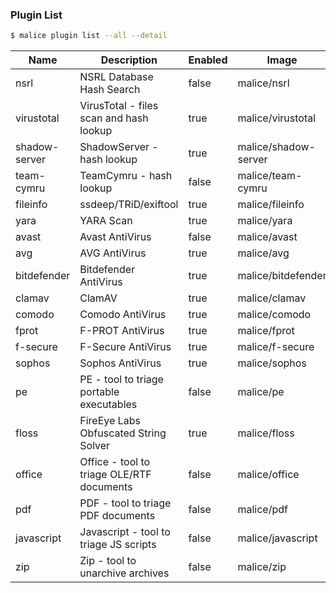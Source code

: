 ### Plugin List

```bash
$ malice plugin list --all --detail
```

| Name          | Description                               | Enabled | Image                | Category | Mime                   |
| ------------- | ----------------------------------------- | ------- | -------------------- | -------- | ---------------------- |
| nsrl          | NSRL Database Hash Search                 | false   | malice/nsrl          | intel    | hash                   |
| virustotal    | VirusTotal - files scan and hash lookup   | true    | malice/virustotal    | intel    | hash                   |
| shadow-server | ShadowServer - hash lookup                | true    | malice/shadow-server | intel    | hash                   |
| team-cymru    | TeamCymru - hash lookup                   | false   | malice/team-cymru    | intel    | hash                   |
| fileinfo      | ssdeep/TRiD/exiftool                      | true    | malice/fileinfo      | metadata | *                      |
| yara          | YARA Scan                                 | true    | malice/yara          | av       | *                      |
| avast         | Avast AntiVirus                           | false   | malice/avast         | av       | *                      |
| avg           | AVG AntiVirus                             | true    | malice/avg           | av       | *                      |
| bitdefender   | Bitdefender AntiVirus                     | true    | malice/bitdefender   | av       | *                      |
| clamav        | ClamAV                                    | true    | malice/clamav        | av       | *                      |
| comodo        | Comodo AntiVirus                          | true    | malice/comodo        | av       | *                      |
| fprot         | F-PROT AntiVirus                          | true    | malice/fprot         | av       | *                      |
| f-secure      | F-Secure AntiVirus                        | true    | malice/f-secure      | av       | *                      |
| sophos        | Sophos AntiVirus                          | true    | malice/sophos        | av       | *                      |
| pe            | PE - tool to triage portable executables  | false   | malice/pe            | exe      | application/x-dosexec  |
| floss         | FireEye Labs Obfuscated String Solver     | true    | malice/floss         | exe      | application/x-dosexec  |
| office        | Office - tool to triage OLE/RTF documents | false   | malice/office        | document | *                      |
| pdf           | PDF - tool to triage PDF documents        | false   | malice/pdf           | document | application/pdf        |
| javascript    | Javascript - tool to triage JS scripts    | false   | malice/javascript    | document | application/javascript |
| zip           | Zip - tool to unarchive archives          | false   | malice/zip           | archive  | archive                |
